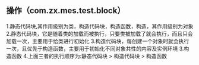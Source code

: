 
## 操作（com.zx.mes.test.block）
1.静态代码块,其作用级别为类，构造代码块，构造函数，构造，其作用级别为对象
2.静态代码块，它是随着类的加载而被执行，只要类被加载了就会执行，而且只会加载一次，主要用于给类进行初始化
3.构造代码块，每创建一个对象时就会执行一次，且优先于构造函数，主要用于初始化不同对象共性的内容及实例环境
3.构造函数
4.上面三者的执行顺序为:静态代码块 > 构造代码块 > 构造函数